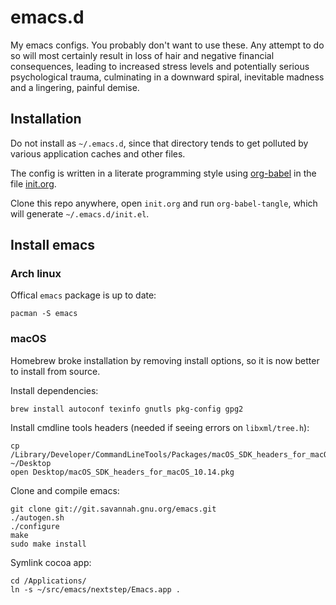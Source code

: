 # emacs.d

My emacs configs. You probably don't want to use these. Any attempt to
do so will most certainly result in loss of hair and negative financial
consequences, leading to increased stress levels and potentially
serious psychological trauma, culminating in a downward spiral,
inevitable madness and a lingering, painful demise.

## Installation

Do not install as `~/.emacs.d`, since that directory tends to get
polluted by various application caches and other files.

The config is written in a literate programming style using [org-babel](https://orgmode.org/worg/org-contrib/babel/intro.html)
in the file [init.org](./init.org).

Clone this repo anywhere, open `init.org` and run `org-babel-tangle`, which will generate `~/.emacs.d/init.el`.

## Install emacs

### Arch linux

Offical `emacs` package is up to date:

```
pacman -S emacs
```

### macOS

Homebrew broke installation by removing install options, so it is now
better to install from source.

Install dependencies:

```
brew install autoconf texinfo gnutls pkg-config gpg2
```

Install cmdline tools headers (needed if seeing errors on `libxml/tree.h`):

```
cp /Library/Developer/CommandLineTools/Packages/macOS_SDK_headers_for_macOS_10.14.pkg ~/Desktop
open Desktop/macOS_SDK_headers_for_macOS_10.14.pkg
```

Clone and compile emacs:

```
git clone git://git.savannah.gnu.org/emacs.git
./autogen.sh
./configure
make
sudo make install
```

Symlink cocoa app:

```
cd /Applications/
ln -s ~/src/emacs/nextstep/Emacs.app .
```
